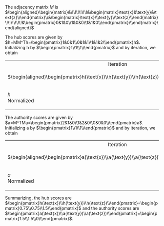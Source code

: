 The adjacency matrix $M$ is
\
$\begin{aligned}\begin{matrix}&\!\!\!\!\!\!&\begin{matrix}\text{x}&\text{y}&\text{z}\\\end{matrix}\\&\begin{matrix}\text{x}\\\text{y}\\\text{z}\\\end{matrix}\!\!\!\!\!\!&\begin{pmatrix}0&1&0\\1&0&0\\1&1&0\\\end{pmatrix}\\\end{matrix}\end{aligned}$
  
The hub scores are given by $h=MM^Th=\begin{pmatrix}1&0&1\\0&1&1\\1&1&2\\\end{pmatrix}h$. Initializing h by $\begin{pmatrix}1\\1\\1\\\end{pmatrix}$ and by iteration, we obtain<table border="0"><tr><td style="vertical-align:center;text-align:center;">
Iteration</td>
<td style="vertical-align:center;text-align:center;">
1</td>
<td style="vertical-align:center;text-align:center;">
2</td>
<td style="vertical-align:center;text-align:center;">
3</td>
</tr>
<tr>
<td>

$\begin{aligned}\begin{pmatrix}h(\text{x})\\h(\text{y})\\h(\text{z})\\\end{pmatrix}\end{aligned}$
</td>
<td style="vertical-align:center;text-align:center;">

$\begin{aligned}\begin{pmatrix}1\\1\\1\\\end{pmatrix}\end{aligned}$
</td>
<td style="vertical-align:center;text-align:center;">

$\begin{aligned}\begin{pmatrix}2\\2\\4\\\end{pmatrix}\end{aligned}$
</td>
<td style="vertical-align:center;text-align:center;">

$\begin{aligned}\begin{pmatrix}2.25\\2.25\\4.5\\\end{pmatrix}\end{aligned}$
</td>
</tr>
<tr>
<td>

$h$   
Normalized</td>
<td style="vertical-align:center;text-align:center;">

$\begin{aligned}\begin{pmatrix}1\\1\\1\\\end{pmatrix}\end{aligned}$
</td>
<td style="vertical-align:center;text-align:center;">

$\begin{aligned}\begin{pmatrix}0.75\\0.75\\1.5\\\end{pmatrix}\end{aligned}$
</td>
<td style="vertical-align:center;text-align:center;">

$\begin{aligned}\begin{pmatrix}0.75\\0.75\\1.5\\\end{pmatrix}\end{aligned}$
</td>
</tr>
</table>

  
The authority scores are given by $a=M^TMa=\begin{pmatrix}2&1&0\\1&2&0\\0&0&0\\\end{pmatrix}a$. Initializing a by $\begin{pmatrix}1\\1\\1\\\end{pmatrix}$ and by iteration, we obtain<table border="0"><tr><td style="vertical-align:center;text-align:center;">
Iteration</td>
<td style="vertical-align:center;text-align:center;">
1</td>
<td style="vertical-align:center;text-align:center;">
2</td>
<td style="vertical-align:center;text-align:center;">
3</td>
</tr>
<tr>
<td>

$\begin{aligned}\begin{pmatrix}a(\text{x})\\a(\text{y})\\a(\text{z})\\\end{pmatrix}\end{aligned}$
</td>
<td style="vertical-align:center;text-align:center;">

$\begin{aligned}\begin{pmatrix}1\\1\\1\\\end{pmatrix}\end{aligned}$
</td>
<td style="vertical-align:center;text-align:center;">

$\begin{aligned}\begin{pmatrix}3\\3\\0\\\end{pmatrix}\end{aligned}$
</td>
<td style="vertical-align:center;text-align:center;">

$\begin{aligned}\begin{pmatrix}4.5\\4.5\\0\\\end{pmatrix}\end{aligned}$
</td>
</tr>
<tr>
<td>

$a$   
Normalized</td>
<td style="vertical-align:center;text-align:center;">

$\begin{aligned}\begin{pmatrix}1\\1\\1\\\end{pmatrix}\end{aligned}$
</td>
<td style="vertical-align:center;text-align:center;">

$\begin{aligned}\begin{pmatrix}1.5\\1.5\\0\\\end{pmatrix}\end{aligned}$
</td>
<td style="vertical-align:center;text-align:center;">

$\begin{aligned}\begin{pmatrix}1.5\\1.5\\0\\\end{pmatrix}\end{aligned}$
</td>
</tr>
</table>

Summarizing, the hub scores are $\begin{pmatrix}h(\text{x})\\h(\text{y})\\h(\text{z})\\\end{pmatrix}=\begin{pmatrix}0.75\\0.75\\1.5\\\end{pmatrix}$ and the authority scores are $\begin{pmatrix}a(\text{x})\\a(\text{y})\\a(\text{z})\\\end{pmatrix}=\begin{pmatrix}1.5\\1.5\\0\\\end{pmatrix}$.